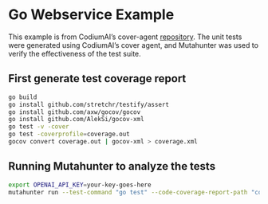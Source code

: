 # Go Webservice Example

This example is from CodiumAI’s cover-agent [repository](https://github.com/Codium-ai/cover-agent/tree/main/templated_tests/go_webservice). The unit tests were generated using CodiumAI’s cover agent, and Mutahunter was used to verify the effectiveness of the test suite.

## First generate test coverage report

```bash
go build
go install github.com/stretchr/testify/assert
go install github.com/axw/gocov/gocov
go install github.com/AlekSi/gocov-xml
go test -v -cover
go test -coverprofile=coverage.out
gocov convert coverage.out | gocov-xml > coverage.xml
```

## Running Mutahunter to analyze the tests

```bash
export OPENAI_API_KEY=your-key-goes-here
mutahunter run --test-command "go test" --code-coverage-report-path "coverage.xml" --only-mutate-file-paths "app.go" --model "gpt-4o"
```
